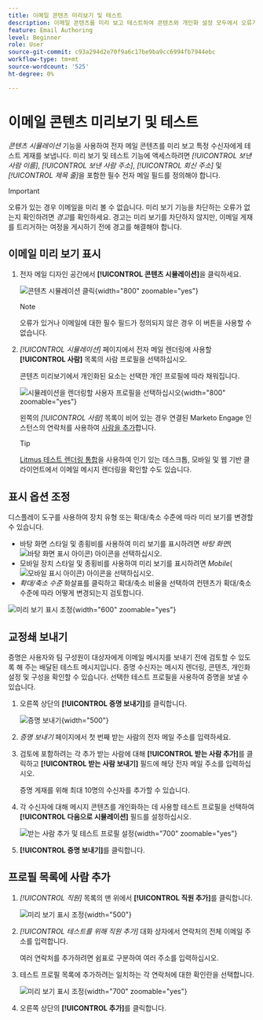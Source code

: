```yaml
---
title: 이메일 콘텐츠 미리보기 및 테스트
description: 이메일 콘텐츠를 미리 보고 테스트하여 콘텐츠와 개인화 설정 모두에서 오류가 없는지 확인하는 방법을 알아봅니다.
feature: Email Authoring
level: Beginner
role: User
source-git-commit: c93a294d2e70f9a6c17be9ba9cc6994fb7944ebc
workflow-type: tm+mt
source-wordcount: '525'
ht-degree: 0%

---
```


# 이메일 콘텐츠 미리보기 및 테스트

_콘텐츠 시뮬레이션_ 기능을 사용하여 전자 메일 콘텐츠를 미리 보고 특정 수신자에게 테스트 게재를 보냅니다. 미리 보기 및 테스트 기능에 액세스하려면 _[!UICONTROL 보낸 사람 이름]_, _[!UICONTROL 보낸 사람 주소]_, _[!UICONTROL 회신 주소]_ 및 _[!UICONTROL 제목 줄]_&#x200B;을 포함한 필수 전자 메일 필드를 정의해야 합니다.

>[!IMPORTANT]
>
>오류가 있는 경우 이메일을 미리 볼 수 없습니다. 미리 보기 기능을 차단하는 오류가 없는지 확인하려면 _경고_&#x200B;를 확인하세요. 경고는 미리 보기를 차단하지 않지만, 이메일 게재를 트리거하는 여정을 게시하기 전에 경고를 해결해야 합니다.

## 이메일 미리 보기 표시

1. 전자 메일 디자인 공간<!-- or the email properties -->에서 **[!UICONTROL 콘텐츠 시뮬레이션]**&#x200B;을 클릭하세요.

   ![콘텐츠 시뮬레이션 클릭](assets/email-simulate-content-.png){width="800" zoomable="yes"}

   >[!NOTE]
   >
   >오류가 있거나 이메일에 대한 필수 필드가 정의되지 않은 경우 이 버튼을 사용할 수 없습니다.

1. _[!UICONTROL 시뮬레이션]_ 페이지에서 전자 메일 렌더링에 사용할 **[!UICONTROL 사람]** 목록의 사람 프로필을 선택하십시오.

   콘텐츠 미리보기에서 개인화된 요소는 선택한 개인 프로필에 따라 채워집니다.

   ![시뮬레이션을 렌더링할 사용자 프로필을 선택하십시오](./assets/email-simulate-content-preview.png){width="800" zoomable="yes"}

   왼쪽의 _[!UICONTROL 사람]_ 목록이 비어 있는 경우 연결된 Marketo Engage 인스턴스의 연락처를 사용하여 [사람을 추가](#add-people-to-the-profiles-list)합니다.

   >[!TIP]
   >
   >[Litmus 테스트 렌더링 통합](./email-test-rendering.md)을 사용하여 인기 있는 데스크톱, 모바일 및 웹 기반 클라이언트에서 이메일 메시지 렌더링을 확인할 수도 있습니다.

## 표시 옵션 조정

디스플레이 도구를 사용하여 장치 유형 또는 확대/축소 수준에 따라 미리 보기를 변경할 수 있습니다.

* 바탕 화면 스타일 및 종횡비를 사용하여 미리 보기를 표시하려면 _바탕 화면_( ![바탕 화면 표시 아이콘](../../assets/do-not-localize/icon-device-desktop.svg)) 아이콘을 선택하십시오.
* 모바일 장치 스타일 및 종횡비를 사용하여 미리 보기를 표시하려면 _Mobile_( ![모바일 표시 아이콘](../../assets/do-not-localize/icon-device-mobile.svg)) 아이콘을 선택하십시오.
* _확대/축소 수준_ 화살표를 클릭하고 확대/축소 비율을 선택하여 컨텐츠가 확대/축소 수준에 따라 어떻게 변경되는지 검토합니다.

![미리 보기 표시 조정](assets/email-simulate-content-preview-display-options.png){width="600" zoomable="yes"}

## 교정쇄 보내기

증명은 사용자와 팀 구성원이 대상자에게 이메일 메시지를 보내기 전에 검토할 수 있도록 해 주는 배달된 테스트 메시지입니다. 증명 수신자는 메시지 렌더링, 콘텐츠, 개인화 설정 및 구성을 확인할 수 있습니다. 선택한 테스트 프로필을 사용하여 증명을 보낼 수 있습니다.

1. 오른쪽 상단의 **[!UICONTROL 증명 보내기]**&#x200B;를 클릭합니다.

   ![증명 보내기](assets/email-simulate-content-preview-send-proof.png){width="500"}

1. _증명 보내기_ 페이지에서 첫 번째 받는 사람의 전자 메일 주소를 입력하세요.

1. 검토에 포함하려는 각 추가 받는 사람에 대해 **[!UICONTROL 받는 사람 추가]**&#x200B;를 클릭하고 **[!UICONTROL 받는 사람 보내기]** 필드에 해당 전자 메일 주소를 입력하십시오.

   증명 게재를 위해 최대 10명의 수신자를 추가할 수 있습니다.

1. 각 수신자에 대해 메시지 콘텐츠를 개인화하는 데 사용할 테스트 프로필을 선택하여 **[!UICONTROL 다음으로 시뮬레이션]** 필드를 설정하십시오.

   ![받는 사람 추가 및 테스트 프로필 설정](assets/email-simulate-content-preview-send-proof-recipients.png){width="700" zoomable="yes"}

1. **[!UICONTROL 증명 보내기]**&#x200B;를 클릭합니다.

## 프로필 목록에 사람 추가

1. _[!UICONTROL 직원]_ 목록의 맨 위에서 **[!UICONTROL 직원 추가]**&#x200B;를 클릭합니다.

   ![미리 보기 표시 조정](assets/email-simulate-content-add-people.png){width="500"}

1. _[!UICONTROL 테스트를 위해 직원 추가]_ 대화 상자에서 연락처의 전체 이메일 주소를 입력합니다.

   여러 연락처를 추가하려면 쉼표로 구분하여 여러 주소를 입력하십시오.

1. 테스트 프로필 목록에 추가하려는 일치하는 각 연락처에 대한 확인란을 선택합니다.

   ![미리 보기 표시 조정](assets/email-simulate-content-add-people-addresses.png){width="700" zoomable="yes"}

1. 오른쪽 상단의 **[!UICONTROL 추가]**&#x200B;를 클릭합니다.
